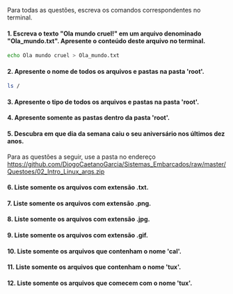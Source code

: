 Para todas as questões, escreva os comandos correspondentes no terminal.

#### 1. Escreva o texto "Ola mundo cruel!" em um arquivo denominado "Ola_mundo.txt". Apresente o conteúdo deste arquivo no terminal.
``` bash
echo Ola mundo cruel > Ola_mundo.txt
```
#### 2. Apresente o nome de todos os arquivos e pastas na pasta 'root'.
``` bash
ls /
```

#### 3. Apresente o tipo de todos os arquivos e pastas na pasta 'root'.


#### 4. Apresente somente as pastas dentro da pasta 'root'.


#### 5. Descubra em que dia da semana caiu o seu aniversário nos últimos dez anos.

Para as questões a seguir, use a pasta no endereço https://github.com/DiogoCaetanoGarcia/Sistemas_Embarcados/raw/master/Questoes/02_Intro_Linux_arqs.zip

#### 6. Liste somente os arquivos com extensão .txt.

#### 7. Liste somente os arquivos com extensão .png.

#### 8. Liste somente os arquivos com extensão .jpg.

#### 9. Liste somente os arquivos com extensão .gif.

#### 10. Liste somente os arquivos que contenham o nome 'cal'.

#### 11. Liste somente os arquivos que contenham o nome 'tux'.

#### 12. Liste somente os arquivos que comecem com o nome 'tux'.
